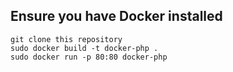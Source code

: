 ## Ensure you have Docker installed
```
git clone this repository
sudo docker build -t docker-php .
sudo docker run -p 80:80 docker-php
```